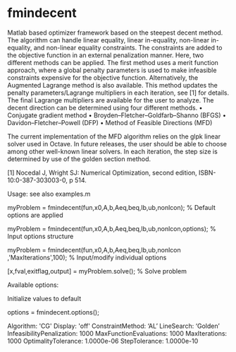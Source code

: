 # fmindecent

Matlab based optimizer framework based on the steepest decent method. The algorithm can handle linear equality, linear in-equality, non-linear in-equality, and non-linear equality constraints. The constraints are added to the objective function in an external penalization manner.  Here,  two different methods can be applied. The first method uses a merit function approach, where a global penalty parameters is used to make infeasible constraints expensive for the objective function. Alternatively, the Augmented Lagrange method is also available. This method updates the penalty parameters/Lagrange multipliers in each iteration, see [1] for details. The final Lagrange multipliers are available for the user to analyze. 
The decent direction can be determined using four different methods. 
•	Conjugate gradient method
•	Broyden–Fletcher–Goldfarb–Shanno (BFGS)
•	Davidon–Fletcher–Powell (DFP)
•	Method of Feasible Directions (MFD)

The current implementation of the MFD algorithm relies on the glpk linear solver used in Octave. In future releases, the user should be able to choose among other well-known linear solvers. 
In each iteration, the step size is determined by use of the golden section method.

[1]  Nocedal J, Wright SJ: Numerical Optimization, second edition, ISBN-10:0-387-303003-0, p 514.
 
Usage: see also examples.m 

myProblem = fmindecent(fun,x0,A,b,Aeq,beq,lb,ub,nonlcon); % Default options are applied

myProblem = fmindecent(fun,x0,A,b,Aeq,beq,lb,ub,nonlcon,options); % Input options structure

myProblem = fmindecent(fun,x0,A,b,Aeq,beq,lb,ub,nonlcon ,'MaxIterations',100); % Input/modify individual options

[x,fval,exitflag,output] = myProblem.solve(); % Solve problem

Available options:

Initialize values to default

options = fmindecent.options();

Algorithm: 'CG'
Display: 'off'
ConstraintMethod: ‘AL’
LineSearch: ‘Golden’
InfeasibilityPenalization: 1000
MaxFunctionEvaluations: 1000
MaxIterations: 1000
OptimalityTolerance: 1.0000e-06
StepTolerance: 1.0000e-10

